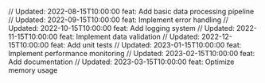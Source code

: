 // Updated: 2022-08-15T10:00:00
feat: Add basic data processing pipeline
// Updated: 2022-09-15T10:00:00
feat: Implement error handling
// Updated: 2022-10-15T10:00:00
feat: Add logging system
// Updated: 2022-11-15T10:00:00
feat: Implement data validation
// Updated: 2022-12-15T10:00:00
feat: Add unit tests
// Updated: 2023-01-15T10:00:00
feat: Implement performance monitoring
// Updated: 2023-02-15T10:00:00
feat: Add documentation
// Updated: 2023-03-15T10:00:00
feat: Optimize memory usage
